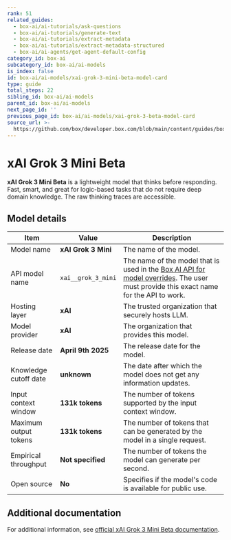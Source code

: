 ```yaml
---
rank: 51
related_guides:
  - box-ai/ai-tutorials/ask-questions
  - box-ai/ai-tutorials/generate-text
  - box-ai/ai-tutorials/extract-metadata
  - box-ai/ai-tutorials/extract-metadata-structured
  - box-ai/ai-agents/get-agent-default-config
category_id: box-ai
subcategory_id: box-ai/ai-models
is_index: false
id: box-ai/ai-models/xai-grok-3-mini-beta-model-card
type: guide
total_steps: 22
sibling_id: box-ai/ai-models
parent_id: box-ai/ai-models
next_page_id: ''
previous_page_id: box-ai/ai-models/xai-grok-3-beta-model-card
source_url: >-
  https://github.com/box/developer.box.com/blob/main/content/guides/box-ai/ai-models/xai-grok-3-mini-beta-model-card.md
---
```

# xAI Grok 3 Mini Beta

**xAI Grok 3 Mini Beta** is a lightweight model that thinks before responding. Fast, smart, and great for logic-based tasks that do not require deep domain knowledge. The raw thinking traces are accessible.

## Model details

| Item  | Value | Description |
|-----------|----------|----------|
|Model name|**xAI Grok 3 Mini**| The name of the model. |
|API model name|`xai__grok_3_mini`| The name of the model that is used in the [Box AI API for model overrides][overrides]. The user must provide this exact name for the API to work. |
|Hosting layer| **xAI** | The trusted organization that securely hosts LLM. |
|Model provider|**xAI**| The organization that provides this model. |
|Release date|**April 9th 2025** | The release date for the model.|
|Knowledge cutoff date| **unknown**| The date after which the model does not get any information updates. |
|Input context window |**131k tokens**| The number of tokens supported by the input context window.|
|Maximum output tokens |**131k tokens** |The number of tokens that can be generated by the model in a single request.|
|Empirical throughput| **Not specified** | The number of tokens the model can generate per second.|
|Open source | **No** | Specifies if the model's code is available for public use.|

## Additional documentation

For additional information, see [official xAI Grok 3 Mini Beta documentation][xai-grok-models].

[xai-grok-models]: https://docs.x.ai/docs/models
[overrides]: g://box-ai/ai-agents/ai-agent-overrides